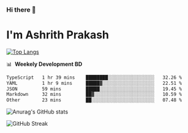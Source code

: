 ### Hi there 👋
# I'm Ashrith Prakash

[![Top Langs](https://github-readme-stats.vercel.app/api/top-langs/?username=xxcheckmatexx&count_private=true&include_all_commits=true&show_icons=true&line_height=20&title_color=FFFFFF&icon_color=FFFFFF&text_color=FFFFFF&bg_color=0D1117&langs_count=8)](https://github.com/anuraghazra/github-readme-stats)

📊 &nbsp;**Weekely Development BD**

<!--START_SECTION:waka-->

```txt
TypeScript   1 hr 39 mins    ████████░░░░░░░░░░░░░░░░░   32.26 %
YAML         1 hr 9 mins     █████▓░░░░░░░░░░░░░░░░░░░   22.51 %
JSON         59 mins         █████░░░░░░░░░░░░░░░░░░░░   19.45 %
Markdown     32 mins         ██▓░░░░░░░░░░░░░░░░░░░░░░   10.59 %
Other        23 mins         ██░░░░░░░░░░░░░░░░░░░░░░░   07.48 %
```

<!--END_SECTION:waka-->

![Anurag's GitHub stats](https://github-readme-stats.vercel.app/api?username=xxcheckmatexx&count_private=true&show_icons=true&theme=merko)  

![GitHub Streak](http://github-readme-streak-stats.herokuapp.com?user=xxcheckmatexx&theme=merko&hide_border=true&date_format=M%20j%5B%2C%20Y%5D&fire=DD0E0B)
<br/>
